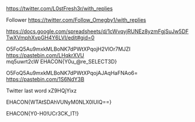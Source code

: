 https://twitter.com/L0stFresh3r/with_replies

Follower
https://twitter.com/Follow_Omegby1/with_replies

https://docs.google.com/spreadsheets/d/1cWvqyjRUNEz8yzmFgjSuJw5DFTwXVmphXvpGH4Y6LVI/edit#gid=0





O5FoQ5Au9mxkMLBoNK7dPWtXPqojH2VlOr7MJZI
https://pastebin.com/LHqkrXVU	
mq5uwrt2cW
EHACON{Y0u_@re_SELECT3D}


O5FoQ5Au9mxkMLBoNK7dPWtXPqojAJAqHaFNAo6=
https://pastebin.com/1S6NdY3B

Twitter last word
xZ9HQjYixz

EHACON{WTAtSDAhVUNyM0NLX0lUIQ==}

EHACON{Y0-H0!UCr3CK_IT!}